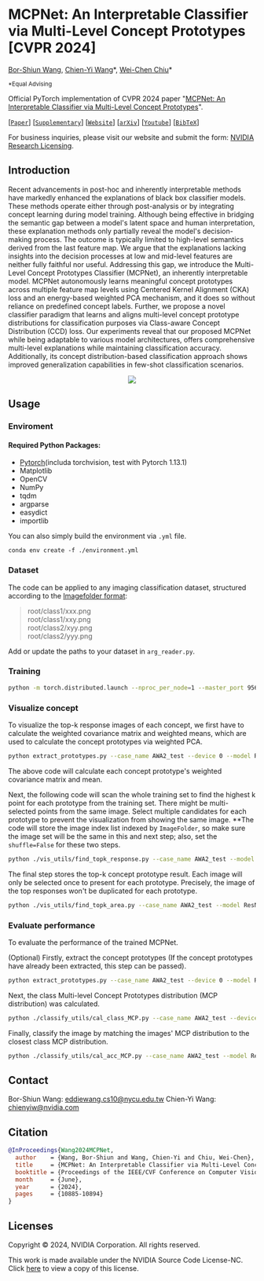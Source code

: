 # MCPNet: An Interpretable Classifier via Multi-Level Concept Prototypes [CVPR 2024]
[Bor-Shiun Wang](https://eddie221.github.io/),
[Chien-Yi Wang](https://chienyiwang.github.io/)\*,
[Wei-Chen Chiu](https://walonchiu.github.io/)\*

<sup>*Equal Advising</sup>

Official PyTorch implementation of CVPR 2024 paper "[MCPNet: An Interpretable Classifier via Multi-Level Concept Prototypes](https://openaccess.thecvf.com/content/CVPR2024/papers/Wang_MCPNet_An_Interpretable_Classifier_via_Multi-Level_Concept_Prototypes_CVPR_2024_paper.pdf)".

[[`Paper`](https://openaccess.thecvf.com/content/CVPR2024/papers/Wang_MCPNet_An_Interpretable_Classifier_via_Multi-Level_Concept_Prototypes_CVPR_2024_paper.pdf)] [[`Supplementary`](https://openaccess.thecvf.com/content/CVPR2024/supplemental/Wang_MCPNet_An_Interpretable_CVPR_2024_supplemental.pdf)] [[`Website`](https://eddie221.github.io/MCPNet/)] [[`arXiv`](https://arxiv.org/abs/2404.08968)] [[`Youtube`](https://youtu.be/boWah2zgsmQ?si=kEI_qiOzYy9SO-2Q)] [[`BibTeX`](#citation)]

<!-- <p align="center">
<a href="https://arxiv.org/abs/2404.08968"><img src="https://img.shields.io/badge/arXiv-Paper-<color>"></a>
<a href="https://eddie221.github.io/MCPNet/"><img src="https://img.shields.io/badge/Project-Website-red"></a>
</p> -->
<!-- You can visit our project website [here](https://eddie221.github.io/MCPNet/). -->

For business inquiries, please visit our website and submit the form: [NVIDIA Research Licensing](https://www.nvidia.com/en-us/research/inquiries/).

## Introduction
Recent advancements in post-hoc and inherently interpretable methods have markedly enhanced the explanations of black box classifier models. These methods operate either through post-analysis or by integrating concept learning during model training. Although being effective in bridging the semantic gap between a model's latent space and human interpretation, these explanation methods only partially reveal the model's decision-making process. The outcome is typically limited to high-level semantics derived from the last feature map. We argue that the explanations lacking insights into the decision processes at low and mid-level features are neither fully faithful nor useful. Addressing this gap, we introduce the Multi-Level Concept Prototypes Classifier (MCPNet), an inherently interpretable model. MCPNet autonomously learns meaningful concept prototypes across multiple feature map levels using Centered Kernel Alignment (CKA) loss and an energy-based weighted PCA mechanism, and it does so without reliance on predefined concept labels. Further, we propose a novel classifier paradigm that learns and aligns multi-level concept prototype distributions for classification purposes via Class-aware Concept Distribution (CCD) loss. Our experiments reveal that our proposed MCPNet while being adaptable to various model architectures, offers comprehensive multi-level explanations while maintaining classification accuracy. Additionally, its concept distribution-based classification approach shows improved generalization capabilities in few-shot classification scenarios. 

<div align="center">
  <img src="https://eddie221.github.io/MCPNet/static/images/paper/teaser.png"/>
</div>

## Usage
### Enviroment  

#### Required Python Packages:  
* [Pytorch](https://pytorch.org/get-started/locally/)(includa torchvision, test with Pytorch 1.13.1) 
* Matplotlib  
* OpenCV
* NumPy  
* tqdm  
* argparse  
* easydict  
* importlib  

You can also simply build the environment via ``.yml`` file.
```
conda env create -f ./environment.yml
```

### Dataset
The code can be applied to any imaging classification dataset, structured according to the [Imagefolder format](https://pytorch.org/vision/stable/generated/torchvision.datasets.ImageFolder.html#torchvision.datasets.ImageFolder): 

>root/class1/xxx.png  <br /> root/class1/xxy.png  <br /> root/class2/xyy.png <br /> root/class2/yyy.png

Add or update the paths to your dataset in ``arg_reader.py``. 


### Training
```bash
python -m torch.distributed.launch --nproc_per_node=1 --master_port 9560 train.py --index AWA2_test --model ResNet --basic_model resnet50_relu --device 1 --dataset_name AWA2 --margin 0.01 --concept_cha 32 32 32 32 --concept_per_layer 8 16 32 64 --optimizer adam
```

### Visualize concept
To visualize the top-k response images of each concept, we first have to calculate the weighted covariance matrix and weighted means, which are used to calculate the concept prototypes via weighted PCA.
```bash
python extract_prototypes.py --case_name AWA2_test --device 0 --model ResNet --basic_model resnet50_relu --concept_per_layer 8 16 32 64 --cha 32 32 32 32
```
The above code will calculate each concept prototype's weighted covariance matrix and mean.

Next, the following code will scan the whole training set to find the highest k point for each prototype from the training set. There might be multi-selected points from the same image. Select multiple candidates for each prototype to prevent the visualization from showing the same image. **The code will store the image index list indexed by ``ImageFolder``, so make sure the image set will be the same in this and next step; also, set the ``shuffle=False`` for these two steps.
```bash
python ./vis_utils/find_topk_response.py --case_name AWA2_test --model ResNet --basic_model resnet50_relu --concept_per_layer 8 16 32 64 --cha 32 32 32 32 --device 0 --eigen_topk 1
```

The final step stores the top-k concept prototype result. Each image will only be selected once to present for each prototype. Precisely, the image of the top responses won't be duplicated for each prototype. 
```bash
python ./vis_utils/find_topk_area.py --case_name AWA2_test --model ResNet --basic_model resnet50_relu --concept_per_layer 8 16 32 64 --cha 32 32 32 32 --topk 5 --device 0 --eigen_topk 1 --masked --heatmap --individually
```

### Evaluate performance
To evaluate the performance of the trained MCPNet.

(Optional) Firstly, extract the concept prototypes (If the concept prototypes have already been extracted, this step can be passed).
```bash
python extract_prototypes.py --case_name AWA2_test --device 0 --model ResNet --basic_model resnet50_relu --concept_per_layer 8 16 32 64 --cha 32 32 32 32
```

Next, the class Multi-level Concept Prototypes distribution (MCP distribution) was calculated.
```bash
python ./classify_utils/cal_class_MCP.py --case_name AWA2_test --device 0 --model ResNet --basic_model resnet50_relu --concept_mode pca --concept_per_layer 8 16 32 64 --cha 32 32 32 32 --all_class
```

Finally, classify the image by matching the images' MCP distribution to the closest class MCP distribution.
```bash
python ./classify_utils/cal_acc_MCP.py --case_name AWA2_test --model ResNet --basic_model resnet50_relu --device 0 --concept_per_layer 8 16 32 64 --cha 32 32 32 32 --all_class
```

## Contact
Bor-Shiun Wang: [eddiewang.cs10@nycu.edu.tw](eddiewang.cs10@nycu.edu.tw)
Chien-Yi Wang: [chienyiw@nvidia.com](chienyiw@nvidia.com)


## Citation
```bibtex
@InProceedings{Wang2024MCPNet,
  author    = {Wang, Bor-Shiun and Wang, Chien-Yi and Chiu, Wei-Chen},
  title     = {MCPNet: An Interpretable Classifier via Multi-Level Concept Prototypes},
  booktitle = {Proceedings of the IEEE/CVF Conference on Computer Vision and Pattern Recognition (CVPR)},
  month     = {June},
  year      = {2024},
  pages     = {10885-10894}
}
```

## Licenses
Copyright © 2024, NVIDIA Corporation. All rights reserved.

This work is made available under the NVIDIA Source Code License-NC. Click [here](https://github.com/NVlabs/MCPNet/blob/main/LICENSE) to view a copy of this license.
